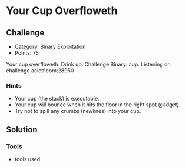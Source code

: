 # Your Cup Overfloweth

## Challenge
* Category: Binary Exploitation
* Points: 75

Your cup overfloweth. Drink up. Challenge Binary: cup. Listening on challenge.acictf.com:28950

### Hints
* Your cup (the stack) is executable.
* Your cup will bounce when it hits the floor in the right spot (gadget).
* Try not to spill any crumbs (newlines) into your cup.


## Solution

### Tools
* tools used
